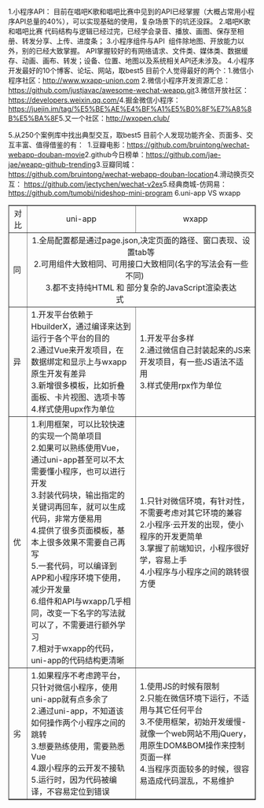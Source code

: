 1.小程序API：
​	目前在唱吧K歌和唱吧比赛中见到的API已经掌握（大概占常用小程序API总量的40%），可以实现基础的使用，复杂场景下的坑还没踩。
2.唱吧K歌和唱吧比赛
​	代码结构与逻辑已经过完，已经学会录音、播放、画图、保存至相册、转发分享、上传、进度条；
3.小程序组件与API
​	组件除地图、开放能力以外，别的已经大致掌握。
​	API掌握较好的有网络请求、文件类、媒体类、数据缓存、动画、画布、转发；设备、位置、地图以及系统相关API还未涉及。
4.小程序开发最好的10个博客、论坛、网站，取best5
目前个人觉得最好的两个：
​	1.微信小程序社区：http://www.wxapp-union.com
​	2.微信小程序开发资源汇总：https://github.com/justjavac/awesome-wechat-weapp.git
​	3.微信开放社区：https://developers.weixin.qq.com/
​	4.掘金微信小程序：https://juejin.im/tag/%E5%BE%AE%E4%BF%A1%E5%B0%8F%E7%A8%8B%E5%BA%8F
​	5.又一个社区：http://wxopen.club/

5.从250个案例库中找出典型交互，取best5
​	目前个人发现功能齐全、页面多、交互丰富、值得借鉴的有：
​	1.豆瓣电影：https://github.com/bruintong/wechat-webapp-douban-movie
​	2.github今日榜单：https://github.com/jae-jae/weapp-github-trending
​	3.豆瓣同城：https://github.com/bruintong/wechat-webapp-douban-location
​	4.滑动换页交互： https://github.com/jectychen/wechat-v2ex
​	5.经典商城-仿网易：https://github.com/tumobi/nideshop-mini-program
6.uni-app VS wxapp

<table border="1">
    <tr  style="text-align:center">
    	<td>对比</td>
        <td>uni-app</td> 
        <td>wxapp</td> 
    </tr>
    <tr>
    	<td>同</td>
    	<td colspan="2" style="text-align:center">
    		1.全局配置都是通过page.json,决定页面的路径、窗口表现、设置tab等 <br>
    		2.可用组件大致相同、可用接口大致相同(名字的写法会有一些不同)&nbsp;&nbsp;&nbsp;&nbsp;&nbsp;&nbsp;<br>
    		3.都不支持纯HTML 和 部分复杂的JavaScript渲染表达式&nbsp;&nbsp;&nbsp;&nbsp;&nbsp;&nbsp;&nbsp;&nbsp;&nbsp;&nbsp;&nbsp;&nbsp;&nbsp;&nbsp;&nbsp;&nbsp;&nbsp;&nbsp;&nbsp;&nbsp;
    	</td>    
    </tr>
    <tr>
    	<td>异</td>
    	<td>
    		1.开发平台依赖于HbuilderX，通过编译来达到运行于各个平台的目的<br>
    		2.通过Vue来开发项目，在数据绑定和显示上与wxapp原生开发有差异<br>
    		3.新增很多模板，比如折叠面板、卡片视图、选项卡等<br>
    		4.样式使用upx作为单位
    	</td>
    	<td>
    		1.开发平台多样<br>
    		2.通过微信自己封装起来的JS来开发项目，有一些JS语法不适用<br>
    		3.样式使用rpx作为单位<br>
    	</td>
    </tr>
    <tr>
    	<td>优</td>
    	<td>
    		1.利用框架，可以比较快速的实现一个简单项目<br>
    		2.如果可以熟练使用Vue，通过uni-app甚至可以不太需要懂小程序，也可以进行开发<br>
    		3.封装代码块，输出指定的关键词再回车，就可以生成代码，非常方便易用<br>
    		4.提供了很多页面模板，基本上很多效果不需要自己再写<br>
    		5.一套代码，可以编译到APP和小程序环境下使用，减少开发量<br>
    		6.组件和API与wxapp几乎相同，改变一下名字的写法就可以了，不需要进行额外学习<br>
    		7.相对于wxapp的代码，uni-app的代码结构更清晰<br>
    	</td>
    	<td>
    		1.只针对微信环境，有针对性，不需要考虑对其它环境的兼容<br>
    		2.小程序·云开发的出现，使小程序的开发更简单<br>
    		3.掌握了前端知识，小程序很好学，容易上手<br>
    		4.小程序与小程序之间的跳转很方便<br>
    	</td>
    </tr>
    <tr>
    	<td>劣</td>
    	<td>
    		1.如果程序不考虑跨平台，只针对微信小程序，使用uni-app就有点多余了<br>
    		2.通过uni-app，不知道该如何操作两个小程序之间的跳转<br>
    		3.想要熟练使用，需要熟悉Vue<br>
    		4.跟小程序的云开发不接轨<br>
    		5.运行时，因为代码被编译，不容易定位到错误<br>
    	</td>
    	<td>
    		1.使用JS的时候有限制<br>
    		2.只能在微信环境下运行，不适用与其它任何平台<br>
    		3.不使用框架，初始开发缓慢-就像一个web网站不用jQuery，用原生DOM&BOM操作来控制页面一样<br>
    		4.当程序页面较多的时候，很容易造成代码混乱，不易维护<br>
    	</td>
    </tr>
</table>

























